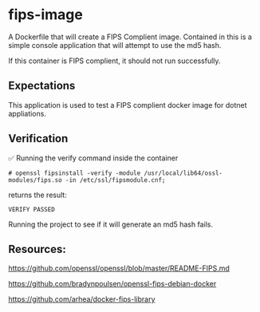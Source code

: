 # fips-image
A Dockerfile that will create a FIPS Complient image. Contained in this is a simple console application that will attempt to use the md5 hash.

If this container is FIPS complient, it should not run successfully.

## Expectations
This application is used to test a FIPS complient docker image for dotnet appliations.


## Verification
✅ Running the verify command inside the container
```
# openssl fipsinstall -verify -module /usr/local/lib64/ossl-modules/fips.so -in /etc/ssl/fipsmodule.cnf;
```
returns the result:
```
VERIFY PASSED
```

Running the project to see if it will generate an md5 hash fails.


## Resources:
https://github.com/openssl/openssl/blob/master/README-FIPS.md

https://github.com/bradynpoulsen/openssl-fips-debian-docker

https://github.com/arhea/docker-fips-library